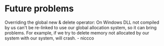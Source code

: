 #  Future problems
Overriding the global new & delete operator:
On Windows DLL not compiled by us can't be re-linked to use our global allocation system, so it can bring problems.
For example, if we try to delete memory not allocated by our system with our system, will crash. - niccco

